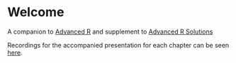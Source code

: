 # Welcome

A companion to [Advanced R](https://adv-r.hadley.nz/rcpp.html#acknowledgments) and supplement to [Advanced R Solutions](https://advanced-r-solutions.rbind.io/names-and-values.html#copy-on-modify)

Recordings for the accompanied presentation for each chapter can be seen [here](https://www.youtube.com/watch?v=pQ-xDAPEQaw&list=PL3x6DOfs2NGi9lH7q-phZlPrl6HKXYDbn).
